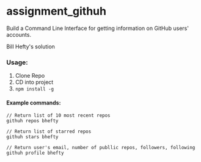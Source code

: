 # assignment_githuh
Build a Command Line Interface for getting information on GitHub users' accounts.

Bill Hefty's solution

### Usage:
1. Clone Repo
2. CD into project
3. `npm install -g`

#### Example commands:

```
// Return list of 10 most recent repos
githuh repos bhefty

// Return list of starred repos
githuh stars bhefty

// Return user's email, number of publlic repos, followers, following
githuh profile bhefty
```